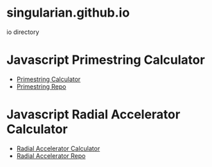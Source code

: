 singularian.github.io
=====================

io directory

# Javascript Primestring Calculator

- [Primestring Calculator](https://singularian.github.io/primeString.html)
- [Primestring Repo](https://github.com/singularian/primestring)




# Javascript Radial Accelerator Calculator

- [Radial Accelerator Calculator](https://singularian.github.io/radAccCalculator.html)
- [Radial Accelerator Repo](https://github.com/singularian/radialaccelerator)


